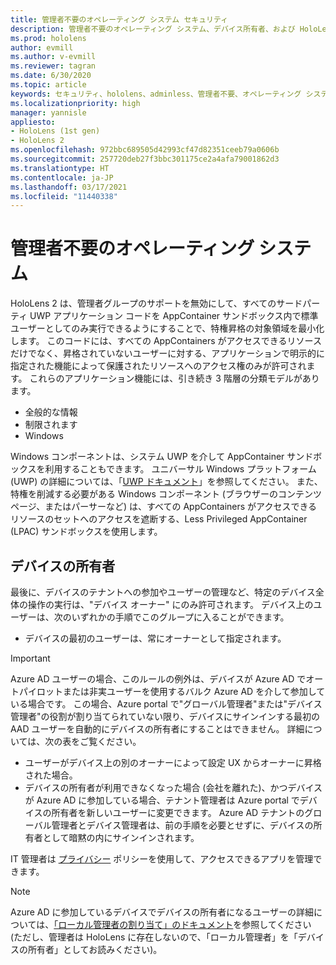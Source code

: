 ```yaml
---
title: 管理者不要のオペレーティング システム セキュリティ
description: 管理者不要のオペレーティング システム、デバイス所有者、および HoloLens Mixed Reality デバイスでのセキュリティについて説明します。
ms.prod: hololens
author: evmill
ms.author: v-evmill
ms.reviewer: tagran
ms.date: 6/30/2020
ms.topic: article
keywords: セキュリティ、hololens、adminless、管理者不要、オペレーティング システム、管理者不要のオペレーティング システム、管理 os、管理者不要の os、hololens 2、hololens2 セキュリティ、
ms.localizationpriority: high
manager: yannisle
appliesto:
- HoloLens (1st gen)
- HoloLens 2
ms.openlocfilehash: 972bbc689505d42993cf47d82351ceeb79a0606b
ms.sourcegitcommit: 257720deb27f3bbc301175ce2a4afa79001862d3
ms.translationtype: HT
ms.contentlocale: ja-JP
ms.lasthandoff: 03/17/2021
ms.locfileid: "11440338"
---
```

# <a name="admin-less-operating-system"></a>管理者不要のオペレーティング システム

HoloLens 2 は、管理者グループのサポートを無効にして、すべてのサードパーティ UWP アプリケーション コードを AppContainer サンドボックス内で標準ユーザーとしてのみ実行できるようにすることで、特権昇格の対象領域を最小化します。 このコードには、すべての AppContainers がアクセスできるリソースだけでなく、昇格されていないユーザーに対する、アプリケーションで明示的に指定された機能によって保護されたリソースへのアクセス権のみが許可されます。
これらのアプリケーション機能には、引き続き 3 階層の分類モデルがあります。
  * 全般的な情報
  * 制限されます
  * Windows

Windows コンポーネントは、システム UWP を介して AppContainer サンドボックスを利用することもできます。 ユニバーサル Windows プラットフォーム (UWP) の詳細については、「[UWP ドキュメント](https://docs.microsoft.com/windows/uwp/)」を参照してください。 また、特権を削減する必要がある Windows コンポーネント (ブラウザーのコンテンツ ページ、またはパーサーなど) は、すべての AppContainers がアクセスできるリソースのセットへのアクセスを遮断する、Less Privileged AppContainer (LPAC) サンドボックスを使用します。

## <a name="device-owner"></a>デバイスの所有者

最後に、デバイスのテナントへの参加やユーザーの管理など、特定のデバイス全体の操作の実行は、"デバイス オーナー" にのみ許可されます。 デバイス上のユーザーは、次のいずれかの手順でこのグループに入ることができます。
  * デバイスの最初のユーザーは、常にオーナーとして指定されます。 
> [!IMPORTANT]
>Azure AD ユーザーの場合、このルールの例外は、デバイスが Azure AD でオートパイロットまたは非実ユーザーを使用するバルク Azure AD を介して参加している場合です。 この場合、Azure portal で"グローバル管理者"または"デバイス管理者"の役割が割り当てられていない限り、デバイスにサインインする最初の AAD ユーザーを自動的にデバイスの所有者にすることはできません。 詳細については、次の表をご覧ください。  

  * ユーザーがデバイス上の別のオーナーによって設定 UX からオーナーに昇格された場合。
  * デバイスの所有者が利用できなくなった場合 (会社を離れた)、かつデバイスが Azure AD に参加している場合、テナント管理者は Azure portal でデバイスの所有者を新しいユーザーに変更できます。 Azure AD テナントのグローバル管理者とデバイス管理者は、前の手順を必要とせずに、デバイスの所有者として暗黙の内にサインインされます。  

 IT 管理者は [プライバシー](https://docs.microsoft.com/windows/client-management/mdm/policy-csp-privacy) ポリシーを使用して、アクセスできるアプリを管理できます。 

> [!NOTE]
> Azure AD に参加しているデバイスでデバイスの所有者になるユーザーの詳細については、[「ローカル管理者の割り当て」のドキュメント](https://docs.microsoft.com/azure/active-directory/devices/assign-local-admin)を参照してください (ただし、管理者は HoloLens に存在しないので、「ローカル管理者」を「デバイスの所有者」としてお読みください)。